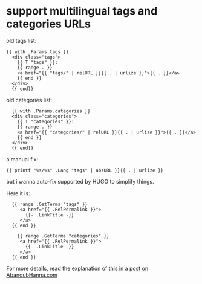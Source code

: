 # support multilingual tags and categories URLs

old tags list:

```hugo
{{ with .Params.tags }}
  <div class="tags">
    {{ T "tags" }}:
    {{ range . }}
    <a href="{{ "tags/" | relURL }}{{ . | urlize }}">{{ . }}</a>
    {{ end }}
  </div>
  {{ end}}
```

old categories list:

```hugo
  {{ with .Params.categories }}
  <div class="categories">
    {{ T "categories" }}:
    {{ range . }}
    <a href="{{ "categories/" | relURL }}{{ . | urlize }}">{{ . }}</a>
    {{ end }}
  </div>
  {{ end}}
```

a manual fix:

```hugo
{{ printf "%s/%s" .Lang "tags" | absURL }}{{ . | urlize }}
```

but i wanna auto-fix supported by HUGO to simplify things.

Here it is:

```hugo
  {{ range .GetTerms "tags" }}
     <a href="{{ .RelPermalink }}">
       {{- .LinkTitle -}}
     </a>
  {{ end }}

    {{ range .GetTerms "categories" }}
     <a href="{{ .RelPermalink }}">
       {{- .LinkTitle -}}
     </a>
  {{ end }}
```

For more details, read the explanation of this in a [post on AbanoubHanna.com](https://abanoubhanna.com/posts/multiligual-tags-links/)
